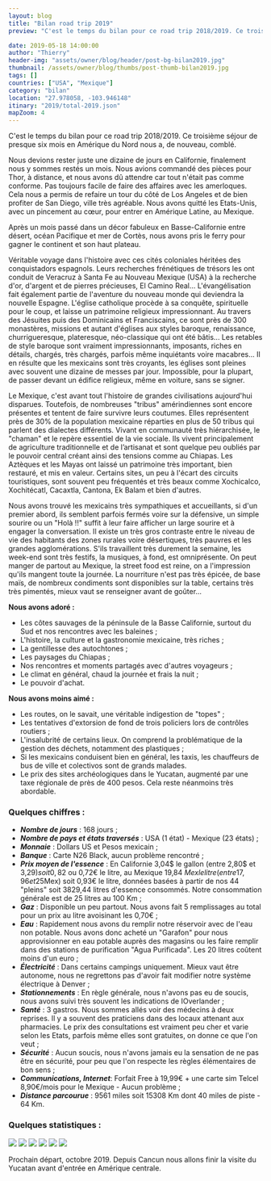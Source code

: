 ```yaml
---
layout: blog
title: "Bilan road trip 2019"
preview: "C'est le temps du bilan pour ce road trip 2018/2019. Ce troisième séjour de presque six mois en Amérique du Nord nous a, à nouveau, comblé…"

date: 2019-05-18 14:00:00
author: "Thierry"
header-img: "assets/owner/blog/header/post-bg-bilan2019.jpg"
thumbnail: /assets/owner/blog/thumbs/post-thumb-bilan2019.jpg
tags: []
countries: ["USA", "Mexique"]
category: "bilan"
location: "27.978058, -103.946148"
itinary: "2019/total-2019.json"
mapZoom: 4
---
```


C'est le temps du bilan pour ce road trip 2018/2019. Ce troisième séjour de presque six mois en Amérique du Nord nous a, de nouveau, comblé.

Nous devions rester juste une dizaine de jours en Californie, finalement nous y sommes restés un mois. Nous avions commandé des pièces pour Thor, à distance, et nous avons dû attendre car tout n'était pas comme conforme. Pas toujours facile de faire des affaires avec les amerloques. Cela nous a permis de refaire un tour du côté de Los Angeles et de bien profiter de San Diego, ville très agréable. Nous avons quitté les Etats-Unis, avec un pincement au cœur, pour entrer en Amérique Latine, au Mexique.

Après un mois passé dans un décor fabuleux en Basse-Californie entre désert, océan Pacifique et mer de Cortès, nous avons pris le ferry pour gagner le continent et son haut plateau.

Véritable voyage dans l'histoire avec ces cités coloniales héritées des conquistadors espagnols. Leurs recherches frénétiques de trésors les ont conduit de Veracruz à Santa Fe au Nouveau Mexique (USA) à la recherche d'or, d'argent et de pierres précieuses, El Camino Real... L'évangélisation fait également partie de l'aventure du nouveau monde qui deviendra la nouvelle Espagne. L'église catholique procède à sa conquête, spirituelle pour le coup, et laisse un patrimoine religieux impressionnant. Au travers des Jésuites puis des Dominicains et Franciscains, ce sont près de 300 monastères, missions et autant d'églises aux styles baroque, renaissance, churrigueresque, plateresque, néo-classique qui ont été bâtis... Les retables de style baroque sont vraiment impressionnants, imposants, riches en détails, chargés, très chargés, parfois même inquiétants voire macabres... Il en résulte que les mexicains sont très croyants, les églises sont pleines avec souvent une dizaine de messes par jour. Impossible, pour la plupart, de passer devant un édifice religieux, même en voiture, sans se signer.

Le Mexique, c'est avant tout l'histoire de grandes civilisations aujourd'hui disparues. Toutefois, de nombreuses "tribus" amérindiennes sont encore présentes et tentent de faire survivre leurs coutumes. Elles représentent près de 30% de la population mexicaine réparties en plus de 50 tribus qui parlent des dialectes différents. Vivant en communauté très hiérarchisée, le "chaman" et le repère essentiel de la vie sociale. Ils vivent principalement de agriculture traditionnelle et de l’artisanat et sont quelque peu oubliés par le pouvoir central créant ainsi des tensions comme au Chiapas. Les Aztèques et les Mayas ont laissé un patrimoine très important, bien restauré, et mis en valeur. Certains sites, un peu à l'écart des circuits touristiques, sont souvent peu fréquentés et très beaux comme Xochicalco, Xochitécatl, Cacaxtla, Cantona, Ek Balam et bien d'autres.

Nous avons trouvé les mexicains très sympathiques et accueillants, si d'un premier abord, ils semblent parfois fermés voire sur la défensive, un simple sourire ou un "Holà !!" suffit à leur faire afficher un large sourire et à engager la conversation. Il existe un très gros contraste entre le niveau de vie des habitants des zones rurales voire désertiques, très pauvres et les grandes agglomérations. S'ils travaillent très durement la semaine, les week-end sont très festifs, la musiques, à fond, est omniprésente. On peut manger de partout au Mexique, la street food est reine, on a l'impression qu'ils mangent toute la journée. La nourriture n'est pas très épicée, de base maïs, de nombreux condiments sont disponibles sur la table, certains très très pimentés, mieux vaut se renseigner avant de goûter...

**Nous avons adoré :**

- Les côtes sauvages de la péninsule de la Basse Californie, surtout du Sud et nos rencontres avec les baleines ;
- L'histoire, la culture et la gastronomie mexicaine, très riches ;
- La gentillesse des autochtones ;
- Les paysages du Chiapas ;
- Nos rencontres et moments partagés avec d'autres voyageurs ;
- Le climat en général, chaud la journée et frais la nuit ;
- Le pouvoir d'achat.

**Nous avons moins aimé :**

- Les routes, on le savait, une véritable indigestion de "topes" ;
- Les tentatives d'extorsion de fond de trois policiers lors de contrôles routiers ;
- L'insalubrité de certains lieux. On comprend la problématique de la gestion des déchets, notamment des plastiques ;
- Si les mexicains conduisent bien en général, les taxis, les chauffeurs de bus de ville et colectivos sont de grands malades.
- Le prix des sites archéologiques dans le Yucatan, augmenté par une taxe régionale de près de 400 pesos. Cela reste néanmoins très abordable.

### Quelques chiffres :

- **_Nombre de jours_** : 168 jours ;
- **_Nombre de pays et états traversés_** : USA (1 état) - Mexique (23 états) ;
- **_Monnaie_** : Dollars US et Pesos mexicain ;
- **_Banque_** : Carte N26 Black, aucun problème rencontré ;
- **_Prix moyen de l'essence_** : En Californie 3,04$ le gallon (entre 2,80$ et 3,29$) soit 0,82$ ou 0,72€ le litre, au Mexique 19,84 $Mex le litre (entre 17,96 et 25$Mex) soit 0,93€ le litre, données basées à partir de nos 44 "pleins" soit 3829,44 litres d'essence consommés. Notre consommation générale est de 25 litres au 100 Km ;
- **_Gaz_** : Disponible un peu partout. Nous avons fait 5 remplissages au total pour un prix au litre avoisinant les 0,70€ ;
- **_Eau_** : Rapidement nous avons du remplir notre réservoir avec de l'eau non potable. Nous avons donc acheté un "Garafon" pour nous approvisionner en eau potable auprès des magasins ou les faire remplir dans des stations de purification "Agua Purificada". Les 20 litres coûtent moins d'un euro ;
- **_Électricité_** : Dans certains campings uniquement. Mieux vaut être autonome, nous ne regrettons pas d'avoir fait modifier notre système électrique à Denver ;
- **_Stationnements_** : En règle générale, nous n'avons pas eu de soucis, nous avons suivi très souvent les indications de IOverlander ;
- **_Santé_** : 3 gastros. Nous sommes allés voir des médecins à deux reprises. Il y a souvent des praticiens dans des locaux attenant aux pharmacies. Le prix des consultations est vraiment peu cher et varie selon les Etats, parfois même elles sont gratuites, on donne ce que l'on veut ;
- **_Sécurité_** : Aucun soucis, nous n'avons jamais eu la sensation de ne pas être en sécurité, pour peu que l'on respecte les règles élémentaires de bon sens ;
- **_Communications, Internet_**: Forfait Free à 19,99€ + une carte sim Telcel 8,90€/mois pour le Mexique - Aucun problème ;
- **_Distance parcourue_** : 9561 miles soit 15308 Km dont 40 miles de piste - 64 Km.

### Quelques statistiques :

<img src="{{root_url}}/assets/owner/photos/2019/depenses_generales_2019.png" />

<img src="{{root_url}}/assets/owner/photos/2019/depenses_vehicule_2019.png" />

<img src="{{root_url}}/assets/owner/photos/2019/depenses_transport_2019.png" />

<img src="{{root_url}}/assets/owner/photos/2019/bivouacs_2019.png" />

<img src="{{root_url}}/assets/owner/photos/2019/meteo_2019.png" />

<img src="{{root_url}}/assets/owner/photos/2019/depenses_nourriture_2019.png" />

Prochain départ, octobre 2019. Depuis Cancun nous allons finir la visite du Yucatan avant d'entrée en Amérique centrale.
